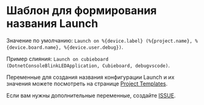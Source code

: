 # Шаблон для формирования названия Launch

Значение по умолчанию: `Launch on %{device.label} (%{project.name}, %{device.board.name}, %{device.user.debug})`.

Пример слияния: `Launch on cubieboard (DotnetConsoleBlinkLEDApplication, Cubieboard, debugvscode)`.

Переменные для создания названия конфигурации Launch и их значения можете посмотреть на странице [Project Templates](Project-templates_ru.md "Project Templates").

Если вам нужны дополнительные переменные, создайте [ISSUE](https://github.com/devdotnetorg/vscode-extension-dotnet-fastiot/issues "ISSUE").
